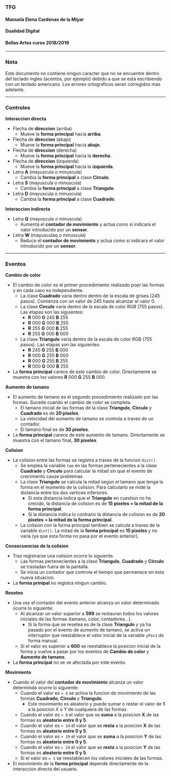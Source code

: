 ### TFG
#### Manuela Elena Cardenas de la Miyar
#### Dualidad Digital
#### Bellas Artes curso 2018/2019

***

### Nota <br>
Este documento no contiene ningun caracter que no se encuentre dentro del teclado ingles (acentos, por ejemplo) debido a que se esta escribiendo con un teclado americano. Los errores ortograficos seran corregidos mas adelante.

***

### Controles <br>
**Interaccion directa**
  - Flecha de **direccion** (arriba) <br>
    - Mueve la **forma principal** hacia **arriba**.<br>
  - Flecha de **direccion** (abajo) <br>
    - Mueve la **forma principal** hacia **abajo**.<br>
  - Flecha de **direccion** (derecha) <br>
    - Mueve la **forma principal** hacia la **derecha**.<br>
  - Flecha de **direccion** (izquierda) <br>
    - Mueve la **forma principal** hacia la **izquierda**.<br>
  - Letra **A** (mayuscula o minuscula) <br>
    - Cambia la **forma principal** a clase **Circulo**. <br>
  - Letra **S** (mayuscula o minuscula) <br>
    - Cambia la **forma principal** a clase **Triangulo**. <br>
  - Letra **D** (mayuscula o minuscula) <br>
    - Cambia la **forma principal** a clase **Cuadrado**. <br>

**Interaccion indirecta**
  - Letra **Q** (mayuscula o minuscula) <br>
    - Aumenta el **contador de movimiento** y actua como si indicara el valor introducido por un **sensor**.
  - Letra **W** (mayusculaq o minuscula) <br>
    - Reduce el **contador de movimiento** y actua como si indicara el valor introducido por un **sensor**.

  ***

### Eventos <br>
**Cambio de color** <br>
  - El cambio de color es el primer procedimiento realizado popr las formas y en cada caso es independiente. <br>
    - La clase **Cuadrado** varia dentro dentro de la escala de grises (245 pasos). Comienza con un valor de 245 hasta alcanzar el valor 0. <br>
    - La clase **Circulo** varia dentro de la escala de color RGB (755 pasos). Las etapas son las siguientes: <br>
      - **R** 000 **G** 245 **B** 255 <br>
      - **R** 000 **G** 000 **B** 255 <br>
      - **R** 255 **G** 000 **B** 255 <br>
      - **R** 255 **G** 000 **B** 000 <br>
    - La clase **Triangulo** varia dentro de la escala de color RGB (755 pasos). Las etapas son las siguientes: <br>
      - **R** 245 **G** 255 **B** 000 <br>
      - **R** 000 **G** 255 **B** 000 <br>
      - **R** 000 **G** 255 **B** 255 <br>
      - **R** 000 **G** 000 **B** 255 <br>
  - La **forma principal** carece de este cambio de color. Directamente se muestra con los valores **R** 000 **G** 255 **B** 000. <br>

**Aumento de tamano** <br>
  - El aumento de tamano es el segundo procedimiento realizado por las formas. Sucede cuando el cambio de color se completa. <br>
    - El tamano inicial de las formas de la clase **Triangulo**, **Circulo** y **Cuadrado** es de **20 pixeles**. <br>
    - La velocidad del aumento de tamano se controla a traves de un contador. <br>
    - El tamano final es de **30 pixeles**. <br>
  - La **forma principal** carece de este aumento de tamano. Directamente se muestra con el tamano final, **30 pixeles**. <br>

**Colision** <br>
  - La colision entre las formas se registra a traves de la funcion `dist()`. <br>
    - Se emplea la variable `tam` en las formas pertenecientes a la clase **Cuadrado** y **Circulo** para calcular la mitad sin que el evento de crecimiento cause problemas. <br>
    - La clase **Triangulo** se calcula la mitad segun el tamano que tenga la forma en el momento de la colision. Para calcularlo se mide la distancia entre los dos vertices inferiores. <br>
      - Si esta distancia indica que el **Triangulo** en cuestion no ha crecido, la distancia de colision es de **15 pixeles + la mitad de la forma principal**. <br>
      - Si la distancia indica lo contrario la distancia de colision es de **20 pixeles + la mitad de la forma principal**. <br>
    - La colision con la forma principal tambien se calcula a traves de la variable `dist()`. La mitad de la **forma principal** es **15 pixeles** y no varia (ya que esta forma no pasa por el evento anterior). <br>

**Consecuencias de la colision** <br>
  - Tras registrarse una colision ocurre lo siguiente.
    - Las formas pertenecientes a la clase **Triangulo**, **Cuadrado** y **Circulo** se trasladan fuera de la pantalla. <br>
    - Se inicia un contador que controla el tiempo que permanece en esta nueva situacion. <br>
  - La **forma prinipal** no registra ningun cambio. <br>

**Reseteo** <br>
  - Una vez el contador del evento anterior alcanza un valor determinado ocurre lo siguiente: <br>
    - Al alcanzar un valor superior a **599** se restauran todos los valores iniciales de las formas (tamano, color, contadores...). <br>
      - Si la forma que se resetea es de la clase **Triangulo** y ya ha pasado por el evento de aumento de tamano, se activa un interruptor que reestablece el valor inicial de la variable `yPos1` de forma manual. <br>
    - Si el valor es superior a **600** se reestablece la posicion inicial de la forma y vuelve a pasar por los eventos de **Cambio de color** y **Aumento de tamano**. <br>
  - La **forma principal** no se ve afectada por este evento. <br>

**Movimiento** <br>
  - Cuando el valor del **contador de movimiento** alcanza un valor determinda ocurre lo siguiente:
    - Cuando el valor es `> 4` se activa la funcion de movimiento de las formas **Cuadrado**, **Circulo** y **Triangulo**. <br>
      - Este movimiento es aleatorio y puede sumar o restar el valor de **1** a la posicion X o Y de cualquiera de las formas. <br>
    - Cuando el valor es `> 9` el valor que se **suma** a la posicion **X** de las formas es **aleatorio entre 0 y 5**. <br>
    - Cuando el valor es `> 14` el valor que se **resta** a la posicion **X** de las formas es **aleatorio entre 0 y 5**. <br>
    - Cuando el valor es `> 19` el valor que se **suma** a la posicion **Y** de las formas es **aleatorio entre 0 y 5**. <br>
    - Cuando el valor es `> 24` el valor que se **resta** a la posicion **Y** de las formas es **aleatorio entre 0 y 5**. <br>
    - Si el valor es `= 1` se reestablecen los valores iniciales de las formas. <br>
  - El movimiento de la **forma principal** depende directamente de la interaccion directa del usuario. <br>
